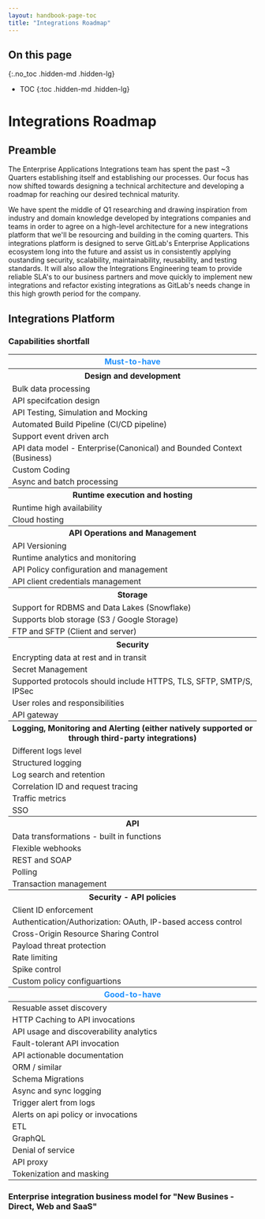 ```yaml
---
layout: handbook-page-toc
title: "Integrations Roadmap"
---
```


<link rel="stylesheet" type="text/css" href="/stylesheets/biztech.css" />

<style>
#capabilities-table td.bg-green {
    background-color: #059669;
    color: white;
}

#capabilities-table td.bg-red {
    background-color: #DC2626;
    color: white;
}

#capabilities-table td.bg-yellow {
    background-color: #FCD34D;
}

table > tbody > tr > td {
    padding-top: 2px;
    padding-bottom: 2px;
}

</style>

## On this page
{:.no_toc .hidden-md .hidden-lg}

- TOC
{:toc .hidden-md .hidden-lg}

# Integrations Roadmap
## Preamble
The Enterprise Applications Integrations team has spent the past ~3 Quarters establishing itself and establishing our processes. 
Our focus has now shifted towards designing a technical architecture and developing a roadmap for reaching our desired technical maturity.

We have spent the middle of Q1 researching and drawing inspiration from industry and domain knowledge developed by integrations companies and teams in order
to agree on a high-level architecture for a new integrations platform that we'll be resourcing and building in the coming quarters.
This integrations platform is designed to serve GitLab's Enterprise Applications ecosystem long into the future and assist us in consistently applying oustanding security, scalability, maintainability, reusability, and testing standards. It will also allow the Integrations Engineering team to provide reliable SLA's to our business partners and move quickly to implement new integrations and refactor existing integrations as GitLab's needs change in this high growth period for the company.

## Integrations Platform

### Capabilities shortfall

<table id="capabilities-table">
    <thead>
        <tr>
            <th style="color:DodgerBlue;">Must-to-have</th>
        </tr>
    </thead>
    <tbody>
        <tr>
            <th>Design and development</th>
        </tr>   
        <tr>
            <td>Bulk data processing</td>
        </tr>
        <tr>
            <td>API specifcation design</td>
        </tr>
        <tr>
            <td>API Testing, Simulation and Mocking</td>
        </tr>    
        <tr>
            <td>Automated Build Pipeline (CI/CD pipeline)</td>
        </tr>          
        <tr>
            <td>Support event driven arch</td>
        </tr>      
        <tr>
            <td>API data model - Enterprise(Canonical) and Bounded Context (Business)</td>
        </tr>   
        <tr>
            <td>Custom Coding</td>
        </tr>  
        <tr>
            <td>Async and batch processing</td>
        </tr> 
        <tr>
            <th>Runtime execution and hosting</th>
        </tr>        
        <tr>
            <td>Runtime high availability</td>
        </tr>
        <tr>
            <td>Cloud hosting</td>
        </tr>
        <tr>
            <th>API Operations and Management</th>
        </tr>
        <tr>
            <td>API Versioning</td>
        </tr>
        <tr>
            <td>Runtime analytics and monitoring</td>
        </tr>
        <tr>
            <td>API Policy configuration and management</td>
        </tr>
        <tr>
            <td>API client credentials management</td>
        </tr>
        <tr>
            <th>Storage</th>
        </tr>
        <tr>
            <td>Support for RDBMS and Data Lakes (Snowflake)</td>
        </tr>
        <tr>
            <td>Supports blob storage (S3 / Google Storage)</td>
        </tr>
        <tr>
            <td>FTP and SFTP (Client and server)</td>
        </tr>
        <tr>
            <th>Security</th>
        </tr>
        <tr>
            <td>Encrypting data at rest and in transit</td>
        </tr>
        <tr>
            <td>Secret Management</td>
        </tr>
        <tr>
            <td>Supported protocols should include HTTPS, TLS, SFTP, SMTP/S, IPSec</td>
        </tr>
        <tr>
            <td>User roles and responsibilities</td>
        </tr>
        <tr>
            <td>API gateway</td>
        </tr>
        <tr>
            <th>Logging, Monitoring and Alerting (either natively supported or through third-party integrations)</th>
        </tr>
        <tr>
            <td>Different logs level</td>
        </tr>
        <tr>
            <td>Structured logging</td>
        </tr>
        <tr>
            <td>Log search and retention</td>
        </tr>
        <tr>
            <td>Correlation ID and request tracing</td>
        </tr>
        <tr>
            <td>Traffic metrics</td>
        </tr>
        <tr>
            <td>SSO</td>
        </tr>
        <tr>
            <th>API</th>
        </tr>
        <tr>
            <td>Data transformations - built in functions</td>
        </tr>
        <tr>
            <td>Flexible webhooks</td>
        </tr>
        <tr>
            <td>REST and SOAP</td>
        </tr>
        <tr>
            <td>Polling</td>
        </tr>
        <tr>
            <td>Transaction management</td>
        </tr>
        <tr>
            <th>Security - API policies</th>
        </tr>
        <tr>
            <td>Client ID enforcement</td>
        </tr>
        <tr>
            <td>Authentication/Authorization: OAuth, IP-based access control</td>
        </tr>
        <tr>
            <td>Cross-Origin Resource Sharing Control</td>
        </tr>
        <tr>
            <td>Payload threat protection</td>
        </tr>
        <tr>
            <td>Rate limiting</td>
        </tr>
        <tr>
            <td>Spike control</td>
        </tr>
        <tr>
            <td>Custom policy configuartions</td>
        </tr>
    </tbody>
    <thead>
        <tr>
            <th style="color:DodgerBlue;">Good-to-have</th>
        </tr>
    </thead>
    <tbody>
        <tr>
            <td>Resuable asset discovery</td>
        </tr>
        <tr>
            <td>HTTP Caching to API invocations</td>
        </tr>
        <tr>
            <td>API usage and discoverability analytics</td>
        </tr>
        <tr>
            <td>Fault-tolerant API invocation</td>
        </tr>
        <tr>
            <td>API actionable documentation</td>
        </tr>
        <tr>
            <td>ORM / similar</td>
        </tr>
        <tr>
            <td>Schema Migrations</td>
        </tr>
        <tr>
            <td>Async and sync logging</td>
        </tr>
        <tr>
            <td>Trigger alert from logs</td>
        </tr>
        <tr>
            <td>Alerts on api policy or invocations</td>
        </tr>
        <tr>
            <td>ETL</td>
        </tr>
        <tr>
            <td>GraphQL</td>
        </tr>
        <tr>
            <td>Denial of service</td>
        </tr>
        <tr>
            <td>API proxy</td>
        </tr>
        <tr>
            <td>Tokenization and masking</td>
        </tr>
    </tbody>
</table>

### Enterprise integration business model for "New Busines - Direct, Web and SaaS"

